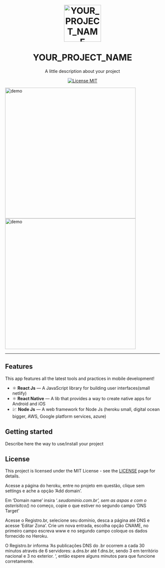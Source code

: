 
<h1 align="center">
<br>
  <img src="YOUR_LOGO_URL" alt="YOUR_PROJECT_NAME" width="120">
<br>
<br>
YOUR_PROJECT_NAME
</h1>

<p align="center">A little description about your project</p>

<p align="center">
  <a href="https://opensource.org/licenses/MIT">
    <img src="https://img.shields.io/badge/License-MIT-blue.svg" alt="License MIT">
  </a>
</p>

[//]: # (Add your gifs/images here:)
<div>
  <img src="IMAGE_1_URL" alt="demo" height="425">
  <img src="IMAGE_2_URL" alt="demo" height="425">
</div>

<hr />

## Features
[//]: # (Add the features of your project here:)
This app features all the latest tools and practices in mobile development!

- ⚛️ **React Js** — A JavaScript library for building user interfaces(small netlify)
- ⚛️ **React Native** — A lib that provides a way to create native apps for Android and iOS
- 💹 **Node Js** — A web framework for Node Js (heroku small, digital ocean bigger, AWS, Google platform services, azure)

## Getting started

Describe here the way to use/install your project


## License

This project is licensed under the MIT License - see the [LICENSE](https://opensource.org/licenses/MIT) page for details.


<p>
Acesse a página do heroku, entre no projeto em questão, clique sem settings e ache a opção ‘Add domain’.

Em ‘Domain name’ insira ‘*.seudominio.com.br’, sem as aspas e com o asterísitco(*) no começo, copie o que estiver no segundo campo ‘DNS Target’

Acesse o Registro.br, selecione seu domínio, desca a página até DNS e acesse ‘Editar Zona’. Crie um nova entrada, escolha opção CNAME, no primeiro campo escreva www e no segundo campo coloque os dados fornecido no Heroku.

O Registro.br informa ‘As publicações DNS do .br ocorrem a cada 30 minutos através de 6 servidores: a.dns.br até f.dns.br, sendo 3 em território nacional e 3 no exterior. ‘, então espere alguns minutos para que funcione corretamente.
</p>
